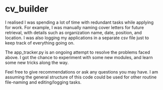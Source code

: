 # cv_builder

I realised I was spending a lot of time with redundant tasks while applying for work. For example, I was manually naming
cover letters for future retrieval, with details such as organization name, date, position, and location. I was also
logging my applications in a separate csv file just to keep track of everything going on. 

The app_tracker.py is an ongoing attempt to resolve the problems faced above. I got the chance to experiment with some
new modules, and learn some new tricks along the way. 

Feel free to give recommendations or ask any questions you may have. I am assuming the general structure of this code
could be used for other routine file-naming and editing/logging tasks. 